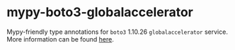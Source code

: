 # mypy-boto3-globalaccelerator

Mypy-friendly type annotations for `boto3` 1.10.26 `globalaccelerator` service.
More information can be found [here](https://github.com/vemel/mypy_boto3).
